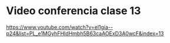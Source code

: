 # Video conferencia clase 13

https://www.youtube.com/watch?v=el1gia--p24&list=PL_e1MGyhFHIdHmbh5B63caAOExD3A0wcF&index=13
